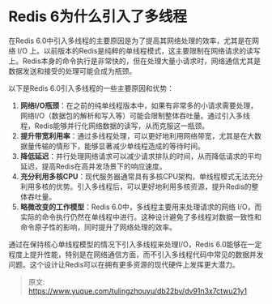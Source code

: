 # Redis 6为什么引入了多线程

<font style="color:rgba(0, 0, 0, 0.82);">在Redis 6.0中引入多线程的主要原因是为了提高其网络处理的效率，尤其是在网络 I/O 上。以前版本的Redis是纯粹的单线程模式，这主要限制在网络请求的读写上。Redis本身的命令执行是非常快的，但在处理大量小请求时，网络通信尤其是数据发送和接受的处理可能会成为瓶颈。</font>

<font style="color:rgba(0, 0, 0, 0.82);">以下是Redis 6.0引入多线程的一些主要原因和优势：</font>

1. **<font style="color:rgba(0, 0, 0, 0.82);">网络I/O瓶颈</font>**<font style="color:rgba(0, 0, 0, 0.82);">：在之前的纯单线程版本中，如果有非常多的小请求需要处理，网络I/O（数据包的解析和写入等）可能会限制整体吞吐量。通过引入多线程，Redis能够并行化网络数据的读写，从而克服这一瓶颈。</font>
2. **<font style="color:rgba(0, 0, 0, 0.82);">提升带宽利用率</font>**<font style="color:rgba(0, 0, 0, 0.82);">：通过多线程处理，可以更好地利用网络带宽，尤其是在大数据量传输的情形下，能够显著减少单线程造成的等待时间。</font>
3. **<font style="color:rgba(0, 0, 0, 0.82);">降低延迟</font>**<font style="color:rgba(0, 0, 0, 0.82);">：并行处理网络请求可以减少请求排队的时间，从而降低请求的平均延迟，提高Redis在高并发场景下的响应速度。</font>
4. **<font style="color:rgba(0, 0, 0, 0.82);">充分利用多核CPU</font>**<font style="color:rgba(0, 0, 0, 0.82);">：现代服务器通常具有多核CPU架构，单线程模式无法充分利用多核的优势。引入多线程后，可以更好地利用多核资源，提升Redis的整体吞吐量。</font>
5. **<font style="color:rgba(0, 0, 0, 0.82);">略微改变的工作模型</font>**<font style="color:rgba(0, 0, 0, 0.82);">：Redis 6.0中，多线程主要用来处理请求的网络 I/O，而实际的命令执行仍然在单线程中进行。这种设计避免了多线程对数据一致性和命令原子性的影响，同时提升了网络处理的效率。</font>

<font style="color:rgba(0, 0, 0, 0.82);">通过在保持核心单线程模型的情况下引入多线程来处理I/O，Redis 6.0能够在一定程度上提升性能，特别是在网络通信方面，而不引入多线程代码中常见的数据并发问题。这个设计让Redis可以在拥有更多资源的现代硬件上发挥更大潜力。</font>



> 原文: <https://www.yuque.com/tulingzhouyu/db22bv/dv91n3x7ctwu21y1>